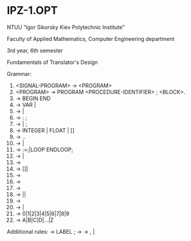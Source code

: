 # IPZ-1.OPT
NTUU “Igor Sikorsky Kiev Polytechnic Institute”

Faculty of Applied Mathematics, Computer Engineering department

3rd year, 6th semester

Fundamentals of Translator's Design


Grammar:
1. \<SIGNAL-PROGRAM> -> \<PROGRAM>
2. \<PROGRAM> -> PROGRAM \<PROCEDURE-IDENTIFIER> ; \<BLOCK>.
3. <BLOCK> -> <VARIABLE-DECLARATION> BEGIN <STATEMENTS-LIST> END
4. <VARIABLE-DECLARATION> -> VAR <DECLARATIONS-LIST>|<EMPTY>
5. <DECLARATIONS-LIST> -> <DECLARATION> <DECLARATIONS-LIST>|<EMPTY>
6. <DECLARATION> -> <VARIABLE-IDENTIFIER> : <ATTRIBUTE><ATTRIBUTES-LIST> ;
7. <ATTRIBUTES-LIST> -> <ATTRIBUTE><ATTRIBUTES-LIST>|<EMPTY> ;
8. <ATTRIBUTE> -> INTEGER | FLOAT | [<range>] 
9. <RANGE> -> <UNSIGNED-INTEGER>..<UNSIGNED-INTEGER>
10. <STATEMENTS-LIST> -> <STATEMENT><STATEMENTS-LIST>|<EMPTY>
11. <STATEMENTS> -> <VARIABLE>:=<EXPRESSION>;|LOOP <STATEMENT-LIST> ENDLOOP;
12. <EXPRESSION> -> <VARIABLE>|<UNSIGNED-INTEGER>
13. <VARIABLE> -> <VARIABLE-IDENTIFIER><DIMENTION>
14. <DIMENSION> -> [<EXPRESSION>]|<EMPTY>
15. <VARIABLE-IDENTIFIER> -> <IDENTIFIER>
16. <PROCEDURE-IDENTIFIER> -> <IDENTIFIER>
17. <IDENTIFIER> -> <LETTER><STRING>
18. <STRING> -> <LETTER><STRING>|<DIGIT><STRING>|<EMPTY>
19. <UNSIGNED-INTEGER> -> <DIGIT><DIGIT-STRING>
20. <DIGIT-STRING> -> <DIGIT><DIGIT-STRING>|<EMPTY>
21. <DIGIT> -> 0|1|2|3|4|5|6|7|8|9
22. <LETTER> -> A|B|C|D|...|Z

Addiitional rules:
<DECLARATION> -> LABEL <LABEL><LABEL-LIST>;
<LABEL> -> <UNSIGNED-INTEGER>
<LABEL-LIST> -> , <LABEL><LABEL-LIST>|<EMPTY>
